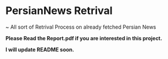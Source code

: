 # PersianNews Retrival
~ All sort of Retrival Process on already fetched Persian News 

**Please Read the Report.pdf if you are interested in this project.**

**I will update README soon.**
